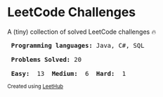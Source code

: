 # LeetCode Challenges
A (tiny) collection of solved LeetCode challenges :fire: 
<pre>
<strong> Programming languages:</strong> Java, C#, SQL

<strong> Problems Solved:</strong> 20

<strong> Easy: </strong> 13 <strong> Medium: </strong> 6 <strong> Hard: </strong> 1 
</pre>
<small> Created using [LeetHub](https://github.com/QasimWani/LeetHub) </small>
